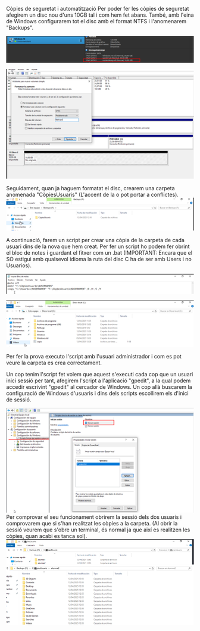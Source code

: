 Còpies de seguretat i automatització
Per poder fer les còpies de seguretat afegirem un disc nou d'uns 10GB tal i com hem fet abans. També, amb l'eina de Windows configurarem tot el disc amb el format NTFS i l'anomenarem "Backups".

![09](img/csw.png)

![09](img/csw1.png)

Seguidament, quan ja haguem formatat el disc, crearem una carpeta anomenada "CòpiesUsuaris" (L'accent de la o pot portar a conflictes).
![09](img/csw2.png)

A continuació, farem un script per crear una còpia de la carpeta de cada usuari dins de la nova que hem creat. Per fer un script ho podem fer obrint el bloc de notes i guardant el fitxer com un .bat (IMPORTANT: Encara que el SO estigui amb qualsevol idioma la ruta del disc C ha de ser amb Users i no Usuarios).

![09](img/csw3.png)

![09](img/csw4.png)

Per fer la prova executo l'script amb l'usuari administrador i com es pot veure la carpeta es crea correctament.

Un cop tenim l'script fet volem que aquest s'executi cada cop que un usuari inici sessió per tant, afegirem l'script a l'aplicació "gpedit", a la qual podem accedir escrivint "gpedit" al cercador de Windows. Un cop allà buscarem la configuració de Windows d'usuaris i dins dels scripts escollirem els d'inici de sessió.

![09](img/csw6.png)
Per comprovar el seu funcionament obrirem la sessió dels dos usuaris i comprovarem que si s'han realitzat les còpies a la carpeta. (Al obrir la sessió veurem que s'obre un terminal, és normal ja que així es realitzen les còpies, quan acabi es tanca sol).
![09](img/csw7.png)
![09](img/verificaciobackup.png)

